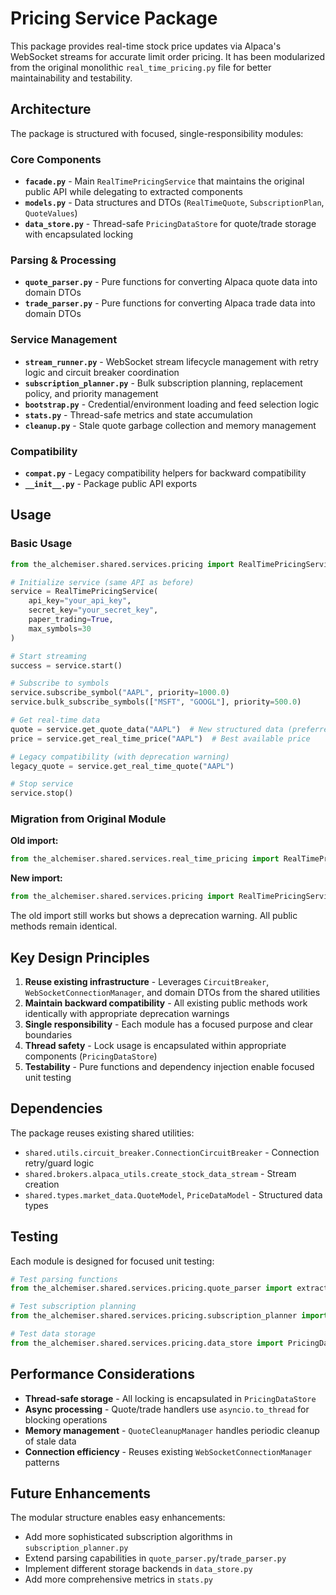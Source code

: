 # Pricing Service Package

This package provides real-time stock price updates via Alpaca's WebSocket streams for accurate limit order pricing. It has been modularized from the original monolithic `real_time_pricing.py` file for better maintainability and testability.

## Architecture

The package is structured with focused, single-responsibility modules:

### Core Components

- **`facade.py`** - Main `RealTimePricingService` that maintains the original public API while delegating to extracted components
- **`models.py`** - Data structures and DTOs (`RealTimeQuote`, `SubscriptionPlan`, `QuoteValues`)
- **`data_store.py`** - Thread-safe `PricingDataStore` for quote/trade storage with encapsulated locking

### Parsing & Processing

- **`quote_parser.py`** - Pure functions for converting Alpaca quote data into domain DTOs
- **`trade_parser.py`** - Pure functions for converting Alpaca trade data into domain DTOs

### Service Management

- **`stream_runner.py`** - WebSocket stream lifecycle management with retry logic and circuit breaker coordination
- **`subscription_planner.py`** - Bulk subscription planning, replacement policy, and priority management
- **`bootstrap.py`** - Credential/environment loading and feed selection logic
- **`stats.py`** - Thread-safe metrics and state accumulation
- **`cleanup.py`** - Stale quote garbage collection and memory management

### Compatibility

- **`compat.py`** - Legacy compatibility helpers for backward compatibility
- **`__init__.py`** - Package public API exports

## Usage

### Basic Usage

```python
from the_alchemiser.shared.services.pricing import RealTimePricingService

# Initialize service (same API as before)
service = RealTimePricingService(
    api_key="your_api_key",
    secret_key="your_secret_key", 
    paper_trading=True,
    max_symbols=30
)

# Start streaming
success = service.start()

# Subscribe to symbols
service.subscribe_symbol("AAPL", priority=1000.0)
service.bulk_subscribe_symbols(["MSFT", "GOOGL"], priority=500.0)

# Get real-time data
quote = service.get_quote_data("AAPL")  # New structured data (preferred)
price = service.get_real_time_price("AAPL")  # Best available price

# Legacy compatibility (with deprecation warning)
legacy_quote = service.get_real_time_quote("AAPL")  

# Stop service
service.stop()
```

### Migration from Original Module

**Old import:**
```python
from the_alchemiser.shared.services.real_time_pricing import RealTimePricingService
```

**New import:**
```python
from the_alchemiser.shared.services.pricing import RealTimePricingService
```

The old import still works but shows a deprecation warning. All public methods remain identical.

## Key Design Principles

1. **Reuse existing infrastructure** - Leverages `CircuitBreaker`, `WebSocketConnectionManager`, and domain DTOs from the shared utilities
2. **Maintain backward compatibility** - All existing public methods work identically with appropriate deprecation warnings
3. **Single responsibility** - Each module has a focused purpose and clear boundaries
4. **Thread safety** - Lock usage is encapsulated within appropriate components (`PricingDataStore`)
5. **Testability** - Pure functions and dependency injection enable focused unit testing

## Dependencies

The package reuses existing shared utilities:
- `shared.utils.circuit_breaker.ConnectionCircuitBreaker` - Connection retry/guard logic
- `shared.brokers.alpaca_utils.create_stock_data_stream` - Stream creation
- `shared.types.market_data.QuoteModel`, `PriceDataModel` - Structured data types

## Testing

Each module is designed for focused unit testing:

```python
# Test parsing functions
from the_alchemiser.shared.services.pricing.quote_parser import extract_quote_values

# Test subscription planning
from the_alchemiser.shared.services.pricing.subscription_planner import SubscriptionPlanner

# Test data storage
from the_alchemiser.shared.services.pricing.data_store import PricingDataStore
```

## Performance Considerations

- **Thread-safe storage** - All locking is encapsulated in `PricingDataStore`
- **Async processing** - Quote/trade handlers use `asyncio.to_thread` for blocking operations
- **Memory management** - `QuoteCleanupManager` handles periodic cleanup of stale data
- **Connection efficiency** - Reuses existing `WebSocketConnectionManager` patterns

## Future Enhancements

The modular structure enables easy enhancements:
- Add more sophisticated subscription algorithms in `subscription_planner.py`
- Extend parsing capabilities in `quote_parser.py`/`trade_parser.py`
- Implement different storage backends in `data_store.py`
- Add more comprehensive metrics in `stats.py`